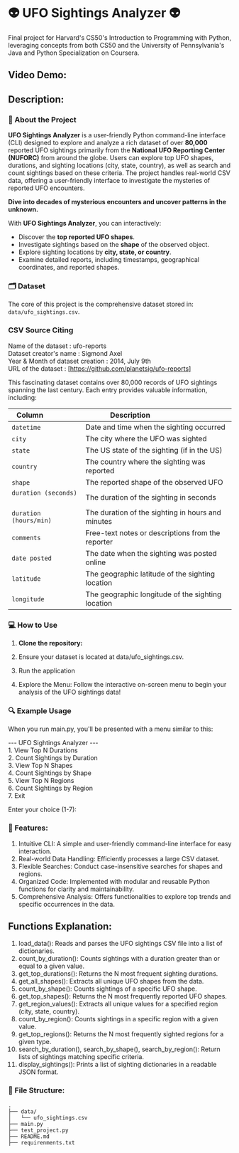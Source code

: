 # 👽 UFO Sightings Analyzer 👽
Final project for Harvard's CS50's Introduction to Programming with Python, leveraging concepts from both CS50 and the University of Pennsylvania's Java and Python Specialization on Coursera.

## Video Demo:

## Description:

### 📁 About the Project

**UFO Sightings Analyzer** is a user-friendly Python command-line interface (CLI) designed to explore and analyze a rich dataset of over **80,000** reported UFO sightings primarily from the **National UFO Reporting Center (NUFORC)** from around the globe. Users can explore top UFO shapes, durations, and sighting locations (city, state, country), as well as search and count sightings based on these criteria. The project handles real-world CSV data, offering a user-friendly interface to investigate the mysteries of reported UFO encounters.


**Dive into decades of mysterious encounters and uncover patterns in the unknown.**

With **UFO Sightings Analyzer**, you can interactively:

- Discover the **top reported UFO shapes**.
- Investigate sightings based on the **shape** of the observed object.
- Explore sighting locations by **city, state, or country**.
- Examine detailed reports, including timestamps, geographical coordinates, and reported shapes.

### 🗂️ Dataset
The core of this project is the comprehensive dataset stored in: `data/ufo_sightings.csv`. 
### CSV Source Citing
Name of the dataset : ufo-reports \
Dataset creator's name : Sigmond Axel \
Year & Month of dataset creation : 2014, July 9th\
URL of the dataset : [https://github.com/planetsig/ufo-reports]

This fascinating dataset contains over 80,000 records of UFO sightings spanning the last century. Each entry provides valuable information, including:

| Column                 | Description                                       |
|------------------------|---------------------------------------------------|
| `datetime`             | Date and time when the sighting occurred          |
| `city`                 | The city where the UFO was sighted                |
| `state`                | The US state of the sighting (if in the US)       |
| `country`              | The country where the sighting was reported       |
| `shape`                | The reported shape of the observed UFO            |
| `duration (seconds)`   | The duration of the sighting in seconds           |
| `duration (hours/min)` | The duration of the sighting in hours and minutes |
| `comments`             | Free-text notes or descriptions from the reporter |
| `date posted`          | The date when the sighting was posted online      |
| `latitude`             | The geographic latitude of the sighting location  |
| `longitude`            | The geographic longitude of the sighting location |

### 💻 How to Use
1. **Clone the repository:**
   
2. Ensure your dataset is located at data/ufo_sightings.csv.

3. Run the application
    
4. Explore the Menu: Follow the interactive on-screen menu to begin your analysis of the UFO sightings data!

### 🔍 Example Usage

When you run main.py, you'll be presented with a menu similar to this:

   \--- UFO Sightings Analyzer ---\
    1. View Top N Durations\
    2. Count Sightings by Duration\
    3. View Top N Shapes\
    4. Count Sightings by Shape\
    5. View Top N Regions\
    6. Count Sightings by Region\
    7. Exit 
   
   Enter your choice (1-7):

### 📌 Features:
 1. Intuitive CLI: A simple and user-friendly command-line interface for easy interaction.
 2. Real-world Data Handling: Efficiently processes a large CSV dataset.
 3. Flexible Searches: Conduct case-insensitive searches for shapes and regions.
 4. Organized Code: Implemented with modular and reusable Python functions for clarity and maintainability.
 5. Comprehensive Analysis: Offers functionalities to explore top trends and specific occurrences in the data.

## Functions Explanation:

1. load_data(): Reads and parses the UFO sightings CSV file into a list of dictionaries.
2. count_by_duration(): Counts sightings with a duration greater than or equal to a given value.
3. get_top_durations(): Returns the N most frequent sighting durations.
4. get_all_shapes(): Extracts all unique UFO shapes from the data.
5. count_by_shape(): Counts sightings of a specific UFO shape.
6. get_top_shapes(): Returns the N most frequently reported UFO shapes.
7. get_region_values(): Extracts all unique values for a specified region (city, state, country).
8. count_by_region(): Counts sightings in a specific region with a given value.
9. get_top_regions(): Returns the N most frequently sighted regions for a given type.
10. search_by_duration(), search_by_shape(), search_by_region(): Return lists of sightings matching specific criteria.
11. display_sightings(): Prints a list of sighting dictionaries in a readable JSON format.

### 📁 File Structure:
    .
    ├── data/
    │   └── ufo_sightings.csv
    ├── main.py
    ├── test_project.py
    ├── README.md
    ├── requirenments.txt
